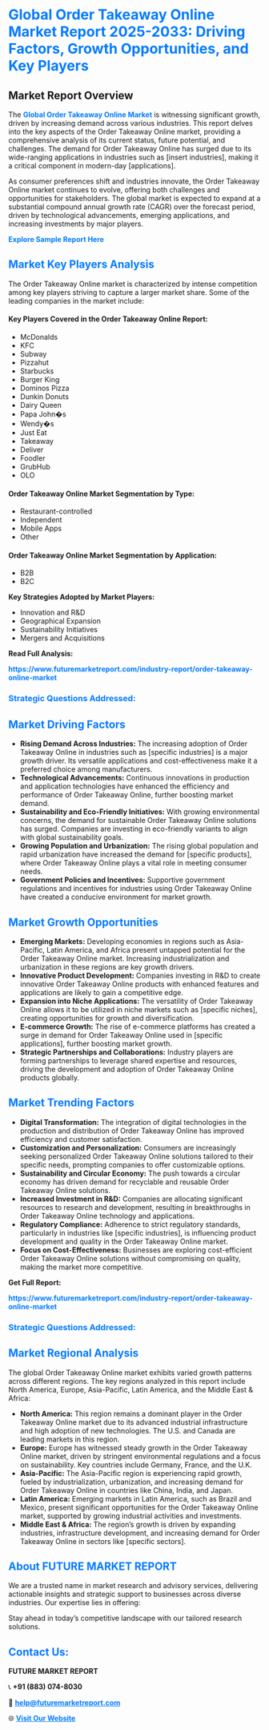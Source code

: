 <h1 style="color: #007BFF;">Global Order Takeaway Online Market Report 2025-2033: Driving Factors, Growth Opportunities, and Key Players</h1>

<section id="overview">
<h2>Market Report Overview</h2>
<p>The <a href="https://www.futuremarketreport.com/industry-report/order-takeaway-online-market" style="color: #007BFF; text-decoration: none;"><strong>Global Order Takeaway Online Market</strong></a> is witnessing significant growth, driven by increasing demand across various industries. This report delves into the key aspects of the Order Takeaway Online market, providing a comprehensive analysis of its current status, future potential, and challenges. The demand for Order Takeaway Online has surged due to its wide-ranging applications in industries such as [insert industries], making it a critical component in modern-day [applications].</p>
<p>As consumer preferences shift and industries innovate, the Order Takeaway Online market continues to evolve, offering both challenges and opportunities for stakeholders. The global market is expected to expand at a substantial compound annual growth rate (CAGR) over the forecast period, driven by technological advancements, emerging applications, and increasing investments by major players.</p>
</section>

<section id="overview">
<p><a href="https://www.futuremarketreport.com/request-sample/reportId=35241" style="color: #007BFF; text-decoration: none;"><strong>Explore Sample Report Here</strong></a></p>
</section>

<section id="key-players">
<h2 style="color: #007BFF;">Market Key Players Analysis</h2>
<p>The Order Takeaway Online market is characterized by intense competition among key players striving to capture a larger market share. Some of the leading companies in the market include:</p>
<h4>Key Players Covered in the Order Takeaway Online Report:</h4>
<ul><li>McDonalds</li><li>KFC</li><li>Subway</li><li>Pizzahut</li><li>Starbucks</li><li>Burger King</li><li>Dominos Pizza</li><li>Dunkin Donuts</li><li>Dairy Queen</li><li>Papa John�s</li><li>Wendy�s</li><li>Just Eat</li><li>Takeaway</li><li>Deliver</li><li>Foodler</li><li>GrubHub</li><li>OLO</li></ul>
<h4>Order Takeaway Online Market Segmentation by Type:</h4>
<ul><li>Restaurant-controlled</li><li>Independent</li><li>Mobile Apps</li><li>Other</li></ul>

<h4>Order Takeaway Online Market Segmentation by Application:</h4>
<ul><li>B2B</li><li>B2C</li></ul>
<p><strong>Key Strategies Adopted by Market Players:</strong></p>
<ul>
<li>Innovation and R&D</li>
<li>Geographical Expansion</li>
<li>Sustainability Initiatives</li>
<li>Mergers and Acquisitions</li>
</ul>
</section>

<section>
<p><strong>Read Full Analysis: </strong></p><a href="https://www.futuremarketreport.com/industry-report/order-takeaway-online-market" style="color: #007BFF; text-decoration: none;"><strong>https://www.futuremarketreport.com/industry-report/order-takeaway-online-market</strong></a>
<h3 style="color: #007BFF;">Strategic Questions Addressed:</h3>
</section>

<section id="driving-factors">
<h2 style="color: #007BFF;">Market Driving Factors</h2>
<ul>
<li><strong>Rising Demand Across Industries:</strong> The increasing adoption of Order Takeaway Online in industries such as [specific industries] is a major growth driver. Its versatile applications and cost-effectiveness make it a preferred choice among manufacturers.</li>
<li><strong>Technological Advancements:</strong> Continuous innovations in production and application technologies have enhanced the efficiency and performance of Order Takeaway Online, further boosting market demand.</li>
<li><strong>Sustainability and Eco-Friendly Initiatives:</strong> With growing environmental concerns, the demand for sustainable Order Takeaway Online solutions has surged. Companies are investing in eco-friendly variants to align with global sustainability goals.</li>
<li><strong>Growing Population and Urbanization:</strong> The rising global population and rapid urbanization have increased the demand for [specific products], where Order Takeaway Online plays a vital role in meeting consumer needs.</li>
<li><strong>Government Policies and Incentives:</strong> Supportive government regulations and incentives for industries using Order Takeaway Online have created a conducive environment for market growth.</li>
</ul>
</section>

<section id="growth-opportunities">
<h2 style="color: #007BFF;">Market Growth Opportunities</h2>
<ul>
<li><strong>Emerging Markets:</strong> Developing economies in regions such as Asia-Pacific, Latin America, and Africa present untapped potential for the Order Takeaway Online market. Increasing industrialization and urbanization in these regions are key growth drivers.</li>
<li><strong>Innovative Product Development:</strong> Companies investing in R&D to create innovative Order Takeaway Online products with enhanced features and applications are likely to gain a competitive edge.</li>
<li><strong>Expansion into Niche Applications:</strong> The versatility of Order Takeaway Online allows it to be utilized in niche markets such as [specific niches], creating opportunities for growth and diversification.</li>
<li><strong>E-commerce Growth:</strong> The rise of e-commerce platforms has created a surge in demand for Order Takeaway Online used in [specific applications], further boosting market growth.</li>
<li><strong>Strategic Partnerships and Collaborations:</strong> Industry players are forming partnerships to leverage shared expertise and resources, driving the development and adoption of Order Takeaway Online products globally.</li>
</ul>
</section>

<section id="trending-factors">
<h2 style="color: #007BFF;">Market Trending Factors</h2>
<ul>
<li><strong>Digital Transformation:</strong> The integration of digital technologies in the production and distribution of Order Takeaway Online has improved efficiency and customer satisfaction.</li>
<li><strong>Customization and Personalization:</strong> Consumers are increasingly seeking personalized Order Takeaway Online solutions tailored to their specific needs, prompting companies to offer customizable options.</li>
<li><strong>Sustainability and Circular Economy:</strong> The push towards a circular economy has driven demand for recyclable and reusable Order Takeaway Online solutions.</li>
<li><strong>Increased Investment in R&D:</strong> Companies are allocating significant resources to research and development, resulting in breakthroughs in Order Takeaway Online technology and applications.</li>
<li><strong>Regulatory Compliance:</strong> Adherence to strict regulatory standards, particularly in industries like [specific industries], is influencing product development and quality in the Order Takeaway Online market.</li>
<li><strong>Focus on Cost-Effectiveness:</strong> Businesses are exploring cost-efficient Order Takeaway Online solutions without compromising on quality, making the market more competitive.</li>
</ul>
</section>

<section>
<p><strong>Get Full Report: </strong></p><a href="https://www.futuremarketreport.com/industry-report/order-takeaway-online-market" style="color: #007BFF; text-decoration: none;"><strong>https://www.futuremarketreport.com/industry-report/order-takeaway-online-market</strong></a>
<h3 style="color: #007BFF;">Strategic Questions Addressed:</h3>
</section>


<section id="regional-analysis">
<h2 style="color: #007BFF;">Market Regional Analysis</h2>
<p>The global Order Takeaway Online market exhibits varied growth patterns across different regions. The key regions analyzed in this report include North America, Europe, Asia-Pacific, Latin America, and the Middle East & Africa:</p>
<ul>
<li><strong>North America:</strong> This region remains a dominant player in the Order Takeaway Online market due to its advanced industrial infrastructure and high adoption of new technologies. The U.S. and Canada are leading markets in this region.</li>
<li><strong>Europe:</strong> Europe has witnessed steady growth in the Order Takeaway Online market, driven by stringent environmental regulations and a focus on sustainability. Key countries include Germany, France, and the U.K.</li>
<li><strong>Asia-Pacific:</strong> The Asia-Pacific region is experiencing rapid growth, fueled by industrialization, urbanization, and increasing demand for Order Takeaway Online in countries like China, India, and Japan.</li>
<li><strong>Latin America:</strong> Emerging markets in Latin America, such as Brazil and Mexico, present significant opportunities for the Order Takeaway Online market, supported by growing industrial activities and investments.</li>
<li><strong>Middle East & Africa:</strong> The region’s growth is driven by expanding industries, infrastructure development, and increasing demand for Order Takeaway Online in sectors like [specific sectors].</li>
</ul>
</section>

<footer>
<h2 style="color: #007BFF;">About FUTURE MARKET REPORT</h2>
<p>We are a trusted name in market research and advisory services, delivering actionable insights and strategic support to businesses across diverse industries. Our expertise lies in offering:</p>

<p>Stay ahead in today’s competitive landscape with our tailored research solutions.</p>

<h2 style="color: #007BFF;">Contact Us:</h2>
<p><strong>FUTURE MARKET REPORT</strong></p>
<p>📞 <strong>+91 (883) 074-8030</strong></p>
<p>📧 <strong><a href="mailto:help@futuremarketreport.com" style="color: #007BFF;">help@futuremarketreport.com</a></strong></p>
<p>🌐 <strong><a href="https://www.futuremarketreport.com/" style="color: #007BFF;">Visit Our Website</a></strong></p>
</footer>